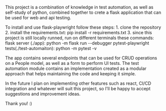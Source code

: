 This project is a combination of knowledge in test automation, as well as self-study of python, combined together to crete a flask application that can be used for web and api testing.

To install and use flask-playwright follow these steps:
	1. clone the repository
	2. install the requirements.txt: pip install -r requirements.txt
	3. since this project is still locally runned, run on different terminals these commands:
		flask server (./app): python -m flask run --debugger
		pytest-playwright tests(./test-automaiton): python -m pytest -v


The app contains several endpoints that can be used for CRUD operations on a People model, as well as a form to perform UI tests. The test automation module contains an implementation created as a modular approach that helps maintaining the code and keeping it simple. 

In the future I plan on implementing other features such as react, CI/CD integration and whatever will suit this project, so I'll be happy to accept suggestions and improvement ideas.

Thank you! :)
